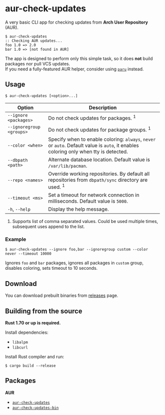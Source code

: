 # aur-check-updates

A very basic CLI app for checking updates from **Arch User Repository** (AUR).

    $ aur-check-updates
    :: Checking AUR updates...
    foo 1.0 => 2.0
    bar 1.0 => [not found in AUR]

The app is designed to perform only this simple task, so it does **not** build packages nor pull VCS updates.  
If you need a fully-featured AUR helper, consider using [`paru`](https://github.com/morganamilo/paru) instead.

## Usage

    $ aur-check-updates [<option>...]

| Option                   | Description                                                                                                                           |
| ------------------------ | ------------------------------------------------------------------------------------------------------------------------------------- |
| `--ignore <packages>`    | Do not check updates for packages. <sup>1</sup>                                                                                       |
| `--ignoregroup <groups>` | Do not check updates for package groups. <sup>1</sup>                                                                                 |
| `--color <when>`         | Specify when to enable coloring: `always`, `never` or `auto`. Default value is `auto`, it enables coloring only when tty is detected. |
| `--dbpath <path>`        | Alternate database location. Default value is `/var/lib/pacman`.                                                                      |
| `--repo <names>`         | Override working repositories. By default all repositories from `dbpath/sync` directory are used. <sup>1</sup>                        |
| `--timeout <ms>`         | Set a timeout for network connection in milliseconds. Default value is `5000`.                                                        |
| `-h`, `--help`           | Display the help message.                                                                                                             |

1. Supports list of comma separated values. Could be used multiple times, subsequent uses append to the list.

### Example

    $ aur-check-updates --ignore foo,bar --ignoregroup custom --color never --timeout 10000

Ignores `foo` and `bar` packages, ignores all packages in `custom` group, disables coloring, sets timeout to 10 seconds.

## Download

You can download prebuilt binaries from [releases](https://github.com/HanabishiRecca/aur-check-updates/releases) page.

## Building from the source

**Rust 1.70 or up is required.**

Install dependencies:

-   `libalpm`
-   `libcurl`

Install Rust compiler and run:

    $ cargo build --release

## Packages

**AUR**

-   [`aur-check-updates`](https://aur.archlinux.org/packages/aur-check-updates)
-   [`aur-check-updates-bin`](https://aur.archlinux.org/packages/aur-check-updates-bin)
